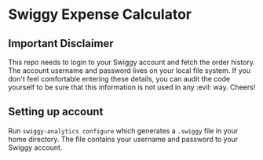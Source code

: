 # Swiggy Expense Calculator

## Important Disclaimer

This repo needs to login to your Swiggy account and fetch the order history. The account username and password lives on your local file system. If you don't feel comfortable entering these details, you can audit the code yourself to be sure that this information is not used in any :evil: way. Cheers!

## Setting up account

Run `swiggy-analytics configure` which generates a `.swiggy` file in your home directory. The file contains your username and password to your Swiggy account.
